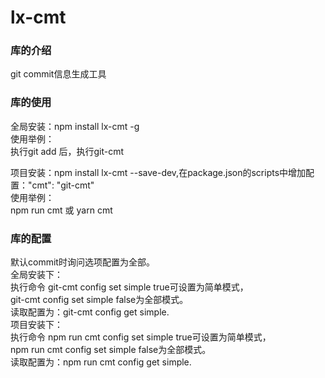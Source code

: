# lx-cmt  

### 库的介绍
git commit信息生成工具

### 库的使用
全局安装：npm install lx-cmt -g   
使用举例：   
执行git add 后，执行git-cmt  

项目安装：npm install lx-cmt --save-dev,在package.json的scripts中增加配置："cmt": "git-cmt"  
使用举例：  
npm run cmt 或 yarn cmt
  
### 库的配置  
默认commit时询问选项配置为全部。  
全局安装下：  
执行命令 git-cmt config set simple true可设置为简单模式，  
git-cmt config set simple false为全部模式。  
读取配置为：git-cmt config get simple.  
项目安装下：  
执行命令 npm run cmt config set simple true可设置为简单模式，  
npm run cmt config set simple false为全部模式。  
读取配置为：npm run cmt config get simple.  